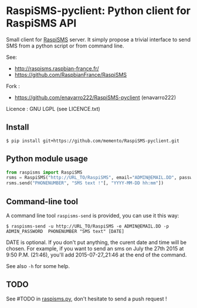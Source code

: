 # RaspiSMS-pyclient: Python client for RaspiSMS API

Small client for [RaspiSMS](http://raspisms.raspbian-france.fr/) server. It simply propose a trivial interface to send SMS from a python script or from command line.

See: 
* http://raspisms.raspbian-france.fr/
* https://github.com/RaspbianFrance/RaspiSMS

Fork :
* https://github.com/enavarro222/RaspiSMS-pyclient  (enavarro222)

Licence : GNU LGPL (see LICENCE.txt)

## Install

    $ pip install git+https://github.com/memento/RaspiSMS-pyclient.git


## Python module usage

```python
from raspisms import RaspiSMS
rsms = RaspiSMS("http://URL_TO/RaspiSMS", email="ADMIN@EMAIL.DD", password="PASSWORD")
rsms.send("PHONENUMBER", "SMS text !"[, "YYYY-MM-DD hh:mm"])
```

## Command-line tool

A command line tool `raspisms-send` is provided, you can use it this way:

    $ raspisms-send -u http://URL_TO/RaspiSMS -e ADMIN@EMAIL.DD -p ADMIN_PASSWORD  PHONENUMBER "SMS text" [DATE]
    
DATE is optional. If you don't put anything, the curent date and time will be chosen. For example, if you want to send an sms on July the 27th 2015 at 9:50 P.M. (21:46), you'll add 2015-07-27_21:46 at the end of the command.

See also `-h` for some help.

## TODO

See #TODO in [raspisms.py](raspisms.py), don't hesitate to send a push request !
